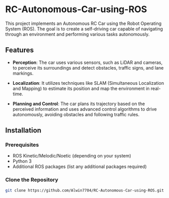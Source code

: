 # RC-Autonomous-Car-using-ROS

This project implements an Autonomous RC Car using the Robot Operating System (ROS). The goal is to create a self-driving car capable of navigating through an environment and performing various tasks autonomously.

## Features

- **Perception**: The car uses various sensors, such as LiDAR and cameras, to perceive its surroundings and detect obstacles, traffic signs, and lane markings.

- **Localization**: It utilizes techniques like SLAM (Simultaneous Localization and Mapping) to estimate its position and map the environment in real-time.

- **Planning and Control**: The car plans its trajectory based on the perceived information and uses advanced control algorithms to drive autonomously, avoiding obstacles and following traffic rules.

## Installation

### Prerequisites

- ROS Kinetic/Melodic/Noetic (depending on your system)
- Python 3
- Additional ROS packages (list any additional packages required)

### Clone the Repository

```bash
git clone https://github.com/Alwin7704/RC-Autonomous-Car-using-ROS.git

